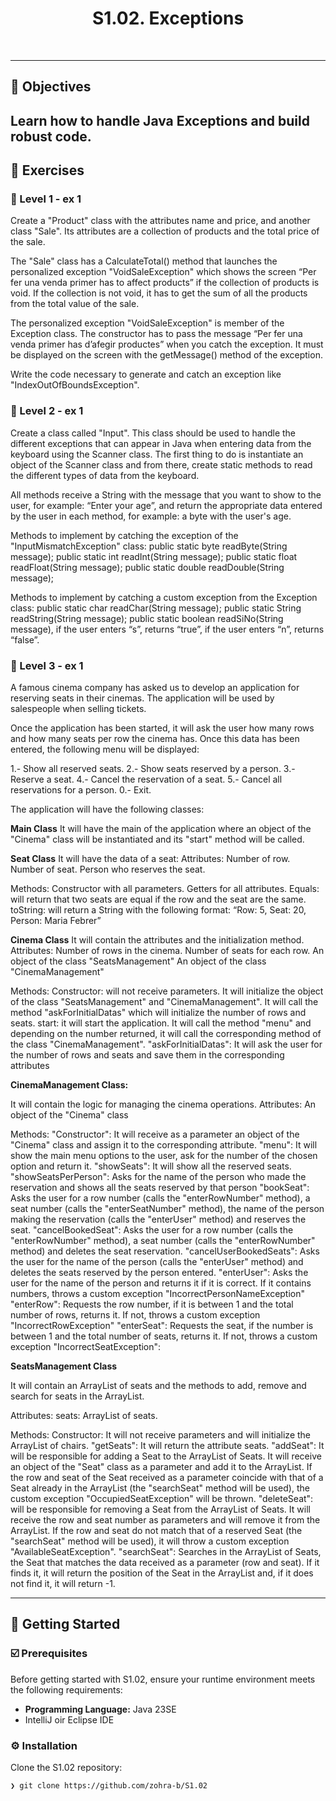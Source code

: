 
<p align="center"><h1 align="center">S1.02. Exceptions</h1></p>

<br>

---

## 📍 Objectives

Learn how to handle Java Exceptions and build robust code.
---

## 👾 Exercises
### 📌 Level 1 - ex 1
Create a "Product" class with the attributes name and price, and another class "Sale". Its attributes are a collection of products and the total price of the sale.

The "Sale" class has a CalculateTotal() method that launches the personalized exception "VoidSaleException" which shows the screen “Per fer una venda primer has to affect products” if the collection of products is void. If the collection is not void, it has to get the sum of all the products from the total value of the sale.

The personalized exception "VoidSaleException" is member of the Exception class. The constructor has to pass the message “Per fer una venda primer has d’afegir productes” when you catch the exception. It must be displayed on the screen with the getMessage() method of the exception.

Write the code necessary to generate and catch an exception like "IndexOutOfBoundsException".


### 📌 Level 2 - ex 1
Create a class called "Input". This class should be used to handle the different exceptions that can appear in Java when entering data from the keyboard using the Scanner class.
The first thing to do is instantiate an object of the Scanner class and from there, create static methods to read the different types of data from the keyboard.

All methods receive a String with the message that you want to show to the user, for example: “Enter your age”, and return the appropriate data entered by the user in each method, for example: a byte with the user's age.

Methods to implement by catching the exception of the "InputMismatchException" class:
public static byte readByte(String message);
public static int readInt(String message);
public static float readFloat(String message);
public static double readDouble(String message);

Methods to implement by catching a custom exception from the Exception class:
public static char readChar(String message);
public static String readString(String message);
public static boolean readSiNo(String message), if the user enters “s”, returns “true”, if the user enters “n”, returns “false”.

### 📌 Level 3 - ex 1
A famous cinema company has asked us to develop an application for reserving seats in their cinemas. The application will be used by salespeople when selling tickets.

Once the application has been started, it will ask the user how many rows and how many seats per row the cinema has. Once this data has been entered, the following menu will be displayed:

1.- Show all reserved seats.
2.- Show seats reserved by a person.
3.- Reserve a seat.
4.- Cancel the reservation of a seat.
5.- Cancel all reservations for a person.
0.- Exit.

The application will have the following classes:

**Main Class**
It will have the main of the application where an object of the "Cinema" class will be instantiated and its "start" method will be called.

**Seat Class**
It will have the data of a seat:
Attributes:
Number of row.
Number of seat.
Person who reserves the seat.

Methods:
Constructor with all parameters.
Getters for all attributes.
Equals: will return that two seats are equal if the row and the seat are the same.
toString: will return a String with the following format: “Row: 5, Seat: 20, Person: Maria Febrer”

**Cinema Class**
It will contain the attributes and the initialization method.
Attributes:
Number of rows in the cinema.
Number of seats for each row.
An object of the class "SeatsManagement"
An object of the class "CinemaManagement"

Methods:
Constructor: will not receive parameters. It will initialize the object of the class "SeatsManagement" and "CinemaManagement". It will call the method "askForInitialDatas" which will initialize the number of rows and seats.
start: it will start the application. It will call the method "menu" and depending on the number returned, it will call the corresponding method of the class "CinemaManagement".
"askForInitialDatas": It will ask the user for the number of rows and seats and save them in the corresponding attributes

**CinemaManagement Class:**

It will contain the logic for managing the cinema operations.
Attributes:
An object of the "Cinema" class

Methods:
"Constructor": It will receive as a parameter an object of the "Cinema" class and assign it to the corresponding attribute.
"menu": It will show the main menu options to the user, ask for the number of the chosen option and return it.
"showSeats": It will show all the reserved seats.
"showSeatsPerPerson": Asks for the name of the person who made the reservation and shows all the seats reserved by that person
"bookSeat": Asks the user for a row number (calls the "enterRowNumber" method), a seat number (calls the "enterSeatNumber" method), the name of the person making the reservation (calls the "enterUser" method) and reserves the seat.
"cancelBookedSeat": Asks the user for a row number (calls the "enterRowNumber" method), a seat number (calls the "enterRowNumber" method) and deletes the seat reservation.
"cancelUserBookedSeats": Asks the user for the name of the person (calls the "enterUser" method) and deletes the seats reserved by the person entered.
"enterUser": Asks the user for the name of the person and returns it if it is correct. If it contains numbers, throws a custom exception "IncorrectPersonNameException"
"enterRow": Requests the row number, if it is between 1 and the total number of rows, returns it. If not, throws a custom exception "IncorrectRowException"
"enterSeat": Requests the seat, if the number is between 1 and the total number of seats, returns it. If not, throws a custom exception "IncorrectSeatException":

**SeatsManagement Class**

It will contain an ArrayList of seats and the methods to add, remove and search for seats in the ArrayList.

Attributes:
seats: ArrayList of seats.

Methods:
Constructor: It will not receive parameters and will initialize the ArrayList of chairs.
"getSeats": It will return the attribute seats.
"addSeat": It will be responsible for adding a Seat to the ArrayList of Seats. It will receive an object of the "Seat" class as a parameter and add it to the ArrayList. If the row and seat of the Seat received as a parameter coincide with that of a Seat already in the ArrayList (the "searchSeat" method will be used), the custom exception "OccupiedSeatException" will be thrown.
"deleteSeat": will be responsible for removing a Seat from the ArrayList of Seats. It will receive the row and seat number as parameters and will remove it from the ArrayList. If the row and seat do not match that of a reserved Seat (the "searchSeat" method will be used), it will throw a custom exception "AvailableSeatException".
"searchSeat": Searches in the ArrayList of Seats, the Seat that matches the data received as a parameter (row and seat). If it finds it, it will return the position of the Seat in the ArrayList and, if it does not find it, it will return -1.


---
## 🚀 Getting Started

### ☑️ Prerequisites

Before getting started with S1.02, ensure your runtime environment meets the following requirements:

- **Programming Language:** Java 23SE
- IntelliJ oir Eclipse IDE


### ⚙️ Installation

Clone the S1.02 repository:
```sh
❯ git clone https://github.com/zohra-b/S1.02
```
